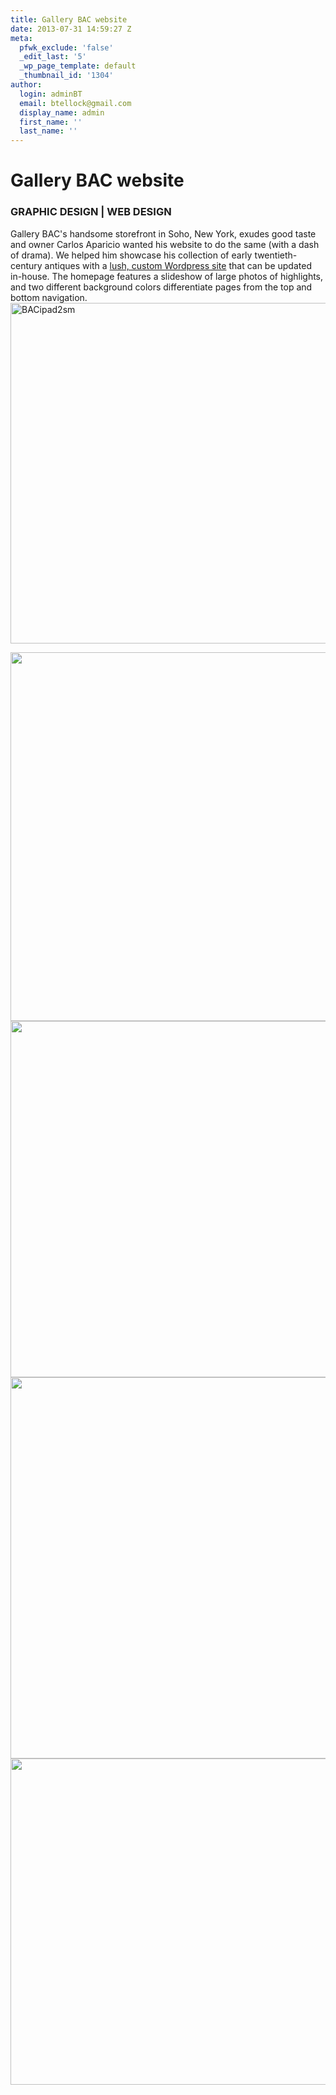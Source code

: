 ```yaml
---
title: Gallery BAC website
date: 2013-07-31 14:59:27 Z
meta:
  pfwk_exclude: 'false'
  _edit_last: '5'
  _wp_page_template: default
  _thumbnail_id: '1304'
author:
  login: adminBT
  email: btellock@gmail.com
  display_name: admin
  first_name: ''
  last_name: ''
---
```


<h1>Gallery BAC website</h1>
<h3>GRAPHIC DESIGN | WEB DESIGN</h3>
Gallery BAC's handsome storefront in Soho, New York, exudes good taste and owner Carlos Aparicio wanted his website to do the same (with a dash of drama). We helped him showcase his collection of early twentieth-century antiques with a <a href="http://www.gallerybac.com">lush, custom Wordpress site</a> that can be updated in-house. The homepage features a slideshow of large photos of highlights, and two different background colors differentiate pages from the top and bottom navigation.


<img class="alignleft size-full wp-image-1199" alt="BACipad2sm" src="{{ site.baseurl }}/assets/BACipad2sm.jpg" width="720" height="545" />


<img class="alignleft size-large wp-image-1175" alt="" src="{{ site.baseurl }}/assets/BAChomepage4-740x590.jpg" width="740" height="590" /><img class="alignleft size-large wp-image-1165" alt="" src="{{ site.baseurl }}/assets/BACrecents-740x570.jpg" width="740" height="570" /><img class="alignleft size-large wp-image-1176" alt="" src="{{ site.baseurl }}/assets/BACart-740x610.jpg" width="740" height="610" /><img class="alignleft size-large wp-image-1174" alt="" src="{{ site.baseurl }}/assets/BACsconce-740x522.jpg" width="740" height="522" />
